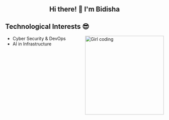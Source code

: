 <h2 align="center"> Hi there! 👋 I'm Bidisha </h2>

<h2 align="left"> Technological Interests 😎 </h2>
<p><img align="right" alt="Girl coding" width="250" src="https://media.giphy.com/media/3oriO0OEd9QIDdllQM/giphy.gif"></p>

- Cyber Security & DevOps
- AI in Infrastructure

<!-- ![Contribution Graph](https://github-readme-activity-graph.cyclic.app/graph?username=sumitNITS&theme=github-compact)

**sumitNITS/sumitNITS** is a ✨ _special_ ✨ repository because its `README.md` (this file) appears on your GitHub profile.

Here are some ideas to get you started:

- 🔭 I’m currently working on ...
- 🌱 I’m currently learning ...
- 👯 I’m looking to collaborate on ...
- 🤔 I’m looking for help with ...
- 💬 Ask me about ...
- 📫 How to reach me: ...
- 😄 Pronouns: ...
- ⚡ Fun fact: ...
-->

